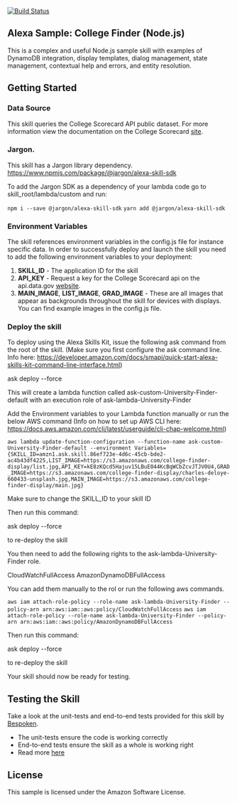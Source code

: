 [![Build Status](https://travis-ci.org/alexa/skill-sample-nodejs-college-finder.svg?branch=master)](https://travis-ci.org/alexa/skill-sample-nodejs-college-finder)

## Alexa Sample: College Finder (Node.js)

This is a complex and useful Node.js sample skill with examples of DynamoDB integration, display templates, dialog management, state management, contextual help and errors, and entity resolution.

## Getting Started

### Data Source
This skill queries the College Scorecard API public dataset. For more information view the documentation on the College Scorecard [site](https://collegescorecard.ed.gov/data/documentation/). 

### Jargon.

This skill has a Jargon library dependency. https://www.npmjs.com/package/@jargon/alexa-skill-sdk

To add the Jargon SDK as a dependency of your lambda code go to skill_root/lambda/custom and run:

`npm i --save @jargon/alexa-skill-sdk`
`yarn add @jargon/alexa-skill-sdk`

### Environment Variables

The skill references environment variables in the config.js file for instance specific data. In order to successfully deploy and launch the skill you need to add the following environment variables to your deployment:

1. **SKILL_ID** - The application ID for the skill
2. **API_KEY** - Request a key for the College Scorecard api on the api.data.gov [website](https://api.data.gov/signup/). 
3. **MAIN_IMAGE**, **LIST_IMAGE**, **GRAD_IMAGE** - These are all images that appear as backgrounds throughout the skill for devices with displays. You can find example images in the config.js file. 

### Deploy the skill

To deploy using the Alexa Skills Kit, issue the following ask command from the root of the skill. (Make sure you first configure the ask command line. Info here: https://developer.amazon.com/docs/smapi/quick-start-alexa-skills-kit-command-line-interface.html)

ask deploy --force

This will create a lambda function called ask-custom-University-Finder-default with an execution role of ask-lambda-University-Finder

Add the Environment variables to your Lambda function manually or run the below AWS command (Info on how to set up AWS CLI here: https://docs.aws.amazon.com/cli/latest/userguide/cli-chap-welcome.html)

`aws lambda update-function-configuration --function-name ask-custom-University-Finder-default --environment Variables={SKILL_ID=amzn1.ask.skill.86ef723e-4d6c-45cb-bde2-ac4b43df4225,LIST_IMAGE=https://s3.amazonaws.com/college-finder-display/list.jpg,API_KEY=kE8zKQcd5Hajuv15LBuE044KcBqWCbZcvJTJV0U4,GRAD_IMAGE=https://s3.amazonaws.com/college-finder-display/charles-deloye-660433-unsplash.jpg,MAIN_IMAGE=https://s3.amazonaws.com/college-finder-display/main.jpg}`

Make sure to change the SKILL_ID to your skill ID

Then run this command:

ask deploy --force

to re-deploy the skill

You then need to add the following rights to the ask-lambda-University-Finder role. 

CloudWatchFullAccess
AmazonDynamoDBFullAccess

You can add them manually to the rol or run the following aws commands. 

`aws iam attach-role-policy --role-name ask-lambda-University-Finder --policy-arn arn:aws:iam::aws:policy/CloudWatchFullAccess`
`aws iam attach-role-policy --role-name ask-lambda-University-Finder --policy-arn arn:aws:iam::aws:policy/AmazonDynamoDBFullAccess`

Then run this command:

ask deploy --force

to re-deploy the skill

Your skill should now be ready for testing.


## Testing the Skill

Take a look at the unit-tests and end-to-end tests provided for this skill by [Bespoken](https://bespoken.io). 

* The unit-tests ensure the code is working correctly
* End-to-end tests ensure the skill as a whole is working right
* Read more [here](/lambda/custom/test)

## License

This sample is licensed under the Amazon Software License.

